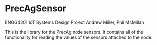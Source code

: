 # PrecAgSensor

ENGG4201 IoT Systems Design
Project
Andrew Miller, Phil McMillan

This is the library for the PrecAg node sensors.
It contains all of the functionality for reading the values of the sensors attached to the node.